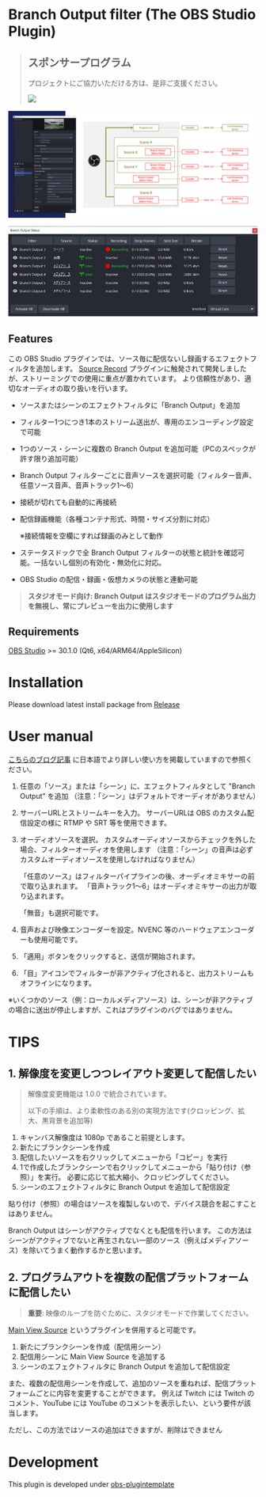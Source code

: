 # Branch Output filter (The OBS Studio Plugin)

> ## スポンサープログラム
> 
> プロジェクトにご協力いただける方は、是非ご支援ください。
> 
> [<img src="https://img.shields.io/static/v1?label=Sponsor&message=%E2%9D%A4&logo=GitHub&color=%23fe8e86" />](https://github.com/sponsors/OPENSPHERE-Inc)


[<img src="./screenshot1.jpg" />](./screenshot1.jpg)

[<img src="./screenshot2.jpg" />](./screenshot2.jpg)

## Features

この OBS Studio プラグインでは、ソース毎に配信ないし録画するエフェクトフィルタを追加します。
[Source Record](https://github.com/exeldro/obs-source-record) プラグインに触発されて開発しましたが、ストリーミングでの使用に重点が置かれています。
より信頼性があり、適切なオーディオの取り扱いを行います。

- ソースまたはシーンのエフェクトフィルタに「Branch Output」を追加
- フィルター1つにつき1本のストリーム送出が、専用のエンコーディング設定で可能
- 1つのソース・シーンに複数の Branch Output を追加可能（PCのスペックが許す限り追加可能）
- Branch Output フィルターごとに音声ソースを選択可能（フィルター音声、任意ソース音声、音声トラック1～6）
- 接続が切れても自動的に再接続
- 配信録画機能（各種コンテナ形式、時間・サイズ分割に対応）
  
  ※接続情報を空欄にすれば録画のみとして動作

- ステータスドックで全 Branch Output フィルターの状態と統計を確認可能。一括ないし個別の有効化・無効化に対応。
- OBS Studio の配信・録画・仮想カメラの状態と連動可能

> **スタジオモード向け: Branch Output はスタジオモードのプログラム出力を無視し、常にプレビューを出力に使用します**

## Requirements

[OBS Studio](https://obsproject.com/) >= 30.1.0 (Qt6, x64/ARM64/AppleSilicon)

# Installation

Please download latest install package from [Release](https://github.com/OPENSPHERE-Inc/branch-output/releases)

# User manual

[こちらのブログ記事](https://blog.opensphere.co.jp/posts/branchoutput001) に日本語でより詳しい使い方を掲載していますので参照ください。

1. 任意の「ソース」または「シーン」に、エフェクトフィルタとして "Branch Output" を追加
   （注意：「シーン」はデフォルトでオーディオがありません）
2. サーバーURLとストリームキーを入力。
   サーバーURLは OBS のカスタム配信設定の様に RTMP や SRT 等を使用できます。
3. オーディオソースを選択。
   カスタムオーディオソースからチェックを外した場合、フィルターオーディオを使用します
   （注意：「シーン」の音声は必ずカスタムオーディオソースを使用しなければなりません）

   「任意のソース」はフィルターパイプラインの後、オーディオミキサーの前で取り込まれます。
   「音声トラック1～6」はオーディオミキサーの出力が取り込まれます。

   「無音」も選択可能です。
4. 音声および映像エンコーダーを設定。NVENC 等のハードウェアエンコーダーも使用可能です。
5. 「適用」ボタンをクリックすると、送信が開始されます。
6. 「目」アイコンでフィルターが非アクティブ化されると、出力ストリームもオフラインになります。

※いくつかのソース（例：ローカルメディアソース）は、シーンが非アクティブの場合に送出が停止しますが、これはプラグインのバグではありません。

# TIPS

## 1. 解像度を変更しつつレイアウト変更して配信したい

> 解像度変更機能は 1.0.0 で統合されています。
> 
> 以下の手順は、より柔軟性のある別の実現方法です(クロッピング、拡大、黒背景を追加等)

1. キャンバス解像度は 1080p であること前提とします。
2. 新たにブランクシーンを作成
3. 配信したいソースを右クリックしてメニューから「コピー」を実行
4. 1で作成したブランクシーンで右クリックしてメニューから「貼り付け（参照）」を実行。
   必要に応じて拡大縮小、クロッピングしてください。
5. シーンのエフェクトフィルタに Branch Output を追加して配信設定

貼り付け（参照）の場合はソースを複製しないので、デバイス競合を起こすことはありません。

Branch Output はシーンがアクティブでなくとも配信を行います。
この方法はシーンがアクティブでないと再生されない一部のソース（例えばメディアソース）を除いてうまく動作するかと思います。

## 2. プログラムアウトを複数の配信プラットフォームに配信したい

> **重要**: 映像のループを防ぐために、スタジオモードで作業してください。

[Main View Source](https://obsproject.com/forum/resources/main-view-source.1501/) というプラグインを併用すると可能です。

1. 新たにブランクシーンを作成（配信用シーン）
2. 配信用シーンに Main View Source を追加する
4. シーンのエフェクトフィルタに Branch Output を追加して配信設定

また、複数の配信用シーンを作成して、追加のソースを重ねれば、配信プラットフォームごとに内容を変更することができます。
例えば Twitch には Twitch のコメント、YouTube には YouTube のコメントを表示したい、という要件が該当します。

ただし、この方法ではソースの追加はできますが、削除はできません

# Development

This plugin is developed under [obs-plugintemplate](https://github.com/obsproject/obs-plugintemplate)

